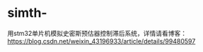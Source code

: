 # simth-
用stm32单片机模拟史密斯预估器控制滞后系统，详情请看博客：https://blog.csdn.net/weixin_43196933/article/details/99480597
